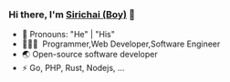 ### Hi there, I'm [Sirichai (Boy)](https://nextjs-scg-app.herokuapp.com/resume) 🎉

- 👔 Pronouns: "He" | "His"
- 🧑🏻‍💻 &nbsp;Programmer,Web Developer,Software Engineer
- 🌏 Open-source software developer
- ⚡ Go, PHP, Rust, Nodejs, ...


<!--
**suraboy/suraboy** is a ✨ _special_ ✨ repository because its `README.md` (this file) appears on your GitHub profile.

Here are some ideas to get you started:

- 🔭 I’m currently working on ...
- 🌱 I’m currently learning ...
- 👯 I’m looking to collaborate on ...
- 🤔 I’m looking for help with ...
- 💬 Ask me about ...
- 📫 How to reach me: ...
- 😄 Pronouns: ...
- ⚡ Fun fact: ...
-->
